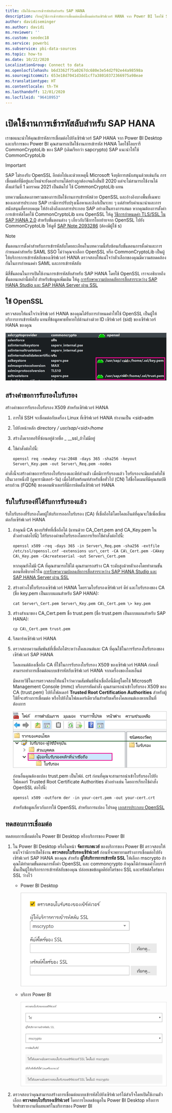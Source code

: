```yaml
---
title: เปิดใช้งานการเข้ารหัสลับสำหรับ SAP HANA
description: เรียนรู้วิธีการเข้ารหัสการเชื่อมต่อเมื่อเชื่อมต่อกับเซิร์ฟเวอร์ HANA จาก Power BI โดยใช้ SAML SSO
author: davidiseminger
ms.author: davidi
ms.reviewer: ''
ms.custom: seodec18
ms.service: powerbi
ms.subservice: pbi-data-sources
ms.topic: how-to
ms.date: 10/22/2020
LocalizationGroup: Connect to data
ms.openlocfilehash: b6d3362f75a0267dc680e3e54d2f92e44a98598a
ms.sourcegitcommit: 653e18d7041d3dd1cf7a38010372366975a98eae
ms.translationtype: HT
ms.contentlocale: th-TH
ms.lasthandoff: 12/01/2020
ms.locfileid: "96410953"
---
```

# <a name="enable-encryption-for-sap-hana"></a>เปิดใช้งานการเข้ารหัสลับสำหรับ SAP HANA

เราขอแนะนำให้คุณเข้ารหัสการเชื่อมต่อไปยังเซิร์ฟเวอร์ SAP HANA จาก Power BI Desktop และบริการของ Power BI คุณสามารถเปิดใช้งานการเข้ารหัส HANA โดยใช้ไลบรารี CommonCryptoLib ของ SAP (เดิมเรียกว่า sapcrypto) SAP แนะนำให้ใช้ CommonCryptoLib

> [!IMPORTANT]
> SAP ไม่รองรับ OpenSSL อีกต่อไปและด้วยเหตุนี้ Microsoft จึงยุติการสนับสนุนด้วยเช่นกัน การเชื่อมต่อที่มีอยู่และใหม่จะยังคงทำงานได้อย่างถูกต้องจนถึงสิ้นปี 2020 แต่จะไม่สามารถใช้งานได้ตั้งแต่วันที่ 1 มกราคม 2021 เป็นต้นไป ใช้ CommonCryptoLib แทน

บทความนี้แสดงภาพรวมของการเปิดใช้งานการเข้ารหัสด้วย OpenSSL และอ้างอิงบางพื้นที่เฉพาะของเอกสารประกอบ SAP เรามีการปรับปรุงเนื้อหาและลิงก์เป็นระยะ ๆ แต่สำหรับคำแนะนำและการสนับสนุนที่ครอบคลุม ให้อ้างอิงถึงเอกสารประกอบ SAP อย่างเป็นทางการเสมอ หากคุณต้องการตั้งค่าการเข้ารหัสโดยใช้ CommonCryptoLib แทน OpenSSL ให้ดู [วิธีการกำหนดค่า TLS/SSL ใน SAP HANA 2.0](https://blogs.sap.com/2018/11/13/how-to-configure-tlsssl-in-sap-hana-2.0/) สำหรับขั้นตอนต่าง ๆ เกี่ยวกับวิธีการโยกย้ายจาก OpenSSL ไปยัง CommonCryptoLib ให้ดูที่ [SAP Note 2093286](https://launchpad.support.sap.com/#/notes/2093286) (ต้องมีผู้ใช้ s)

> [!NOTE]
> ขั้นตอนการตั้งค่าสำหรับการเข้ารหัสลับโดยละเอียดในบทความนี้ทับซ้อนกับขั้นตอนการตั้งค่าและการกำหนดค่าสำหรับ SAML SSO ไม่ว่าคุณจะเลือก OpenSSL หรือ CommonCryptoLib เป็นผู้ให้บริการการเข้ารหัสลับของเซิร์ฟเวอร์ HANA ตรวจสอบให้แน่ใจว่าตัวเลือกของคุณมีความสอดคล้องกันในการกำหนดค่า SAML และการเข้ารหัสลับ

มีสี่ขั้นตอนในการเปิดใช้งานการเข้ารหัสลับสำหรับ SAP HANA โดยใช้ OpenSSL เราจะอธิบายถึงขั้นตอนเหล่านี้ต่อไป  สำหรับข้อมูลเพิ่มเติม ให้ดู [การรักษาความปลอดภัยการสื่อสารระหว่าง SAP HANA Studio และ SAP HANA Server ผ่าน SSL](https://blogs.sap.com/2015/09/28/securing-the-communication-between-sap-hana-studio-and-sap-hana-server-through-ssl/)

## <a name="use-openssl"></a>ใช้ OpenSSL

ตรวจสอบให้แน่ใจว่าเซิร์ฟเวอร์ HANA ของคุณได้รับการกำหนดค่าให้ใช้ OpenSSL เป็นผู้ให้บริการการเข้ารหัสลับ แทนที่ข้อมูลพาธที่หายไปด้านล่างด้วย ID เซิร์ฟเวอร์ (sid) ของเซิร์ฟเวอร์ HANA ของคุณ

![ผู้ให้บริการการเข้ารหัสลับ OpenSSL](media/desktop-sap-hana-encryption/ssl-crypto-provider.png)

## <a name="create-a-certificate-signing-request"></a>สร้างคำขอการรับรองใบรับรอง

สร้างคำขอการรับรองใบรับรอง X509 สำหรับเซิร์ฟเวอร์ HANA

1. การใช้ SSH จะเชื่อมต่อกับเครื่อง Linux ที่เซิร์ฟเวอร์ HANA ทำงานเป็น \<sid\>adm

1. ไปยังหน้าหลัก directory _/_ _usr/sap/\<sid\>/home_

1. สร้างไดเรกทอรีที่ซ่อนอยู่ด้วยชื่อ _ __ssl_ถ้าไม่มีอยู่

1. ใช้คำสั่งต่อไปนี้:

    ```
    openssl req -newkey rsa:2048 -days 365 -sha256 -keyout Server\_Key.pem -out Server\_Req.pem -nodes
    ```

คำสั่งนี้จะสร้างคำขอการรับรองใบรับรองและคีย์ส่วนตัว เมื่อมีการรับรองแล้ว ใบรับรองจะมีผลบังคับใช้เป็นเวลาหนึ่งปี (ดูพารามิเตอร์-วัน) เมื่อได้รับพร้อมท์สำหรับชื่อทั่วไป (CN) ใส่ชื่อโดเมนที่มีคุณสมบัติครบถ้วน (FQDN) ของคอมพิวเตอร์ที่มีการติดตั้งเซิร์ฟเวอร์ HANA

## <a name="get-the-certificate-signed"></a>รับใบรับรองทีได้รับการรับรองแล้ว

รับใบรับรองที่รับรองโดยผู้ให้บริการออกใบรับรอง (CA) ที่เชื่อถือได้โดยไคลเอ็นต์ที่คุณจะใช้เพื่อเชื่อมต่อกับเซิร์ฟเวอร์ HANA

1. ถ้าคุณมี CA ของบริษัทที่เชื่อถือได้ (แทนด้วย CA\_Cert.pem and CA\_Key.pem ในตัวอย่างต่อไปนี้) ให้รับรองคำขอใบรับรองโดยการเรียกใช้คำสั่งต่อไปนี้:

    ```
    openssl x509 -req -days 365 -in Server\_Req.pem -sha256 -extfile /etc/ssl/openssl.cnf -extensions usr\_cert -CA CA\_Cert.pem -CAkey CA\_Key.pem -CAcreateserial -out Server\_Cert.pem
    ```

    หากคุณยังไม่มี CA ที่คุณสามารถใช้ได้ คุณสามารถสร้าง CA ระดับสูงด้วยตัวเองโดยทำตามขั้นตอนที่อธิบายไว้ใน [การรักษาความปลอดภัยการสื่อสารระหว่าง SAP HANA Studio และ SAP HANA Server ผ่าน SSL](https://blogs.sap.com/2015/09/28/securing-the-communication-between-sap-hana-studio-and-sap-hana-server-through-ssl/)

1. สร้างห่วงโซ่ใบรับรองเซิร์ฟเวอร์ HANA โดยรวมใบรับรองเซิร์ฟเวอร์ คีย์ และใบรับรองของ CA (ชื่อ key.pem เป็นแบบแผนสำหรับ SAP HANA):

    ```
    cat Server\_Cert.pem Server\_Key.pem CA\_Cert.pem \> key.pem
    ```

1. สร้างสำเนาของ CA\_Cert.pem ชื่อ trust.pem (ชื่อ trust.pem เป็นแบบแผนสำหรับ SAP HANA):

    ```
    cp CA\_Cert.pem trust.pem
    ```

1. รีสตาร์ทเซิร์ฟเวอร์ HANA

1. ตรวจสอบความสัมพันธ์ที่เชื่อถือได้ระหว่างไคลเอนต์และ CA ที่คุณใช้ในการรับรองใบรับรองของเซิร์ฟเวอร์ SAP HANA

    ไคลเอนต์ต้องเชื่อถือ CA ที่ใช้ในการรับรองใบรับรอง X509 ของเซิร์ฟเวอร์ HANA ก่อนที่สามารถทำการเชื่อมต่อแบบเข้ารหัสกับเซิร์ฟเวอร์ HANA จากเครื่องของไคลเอ็นต์

    มีหลายวิธีในการตรวจสอบให้แน่ใจว่าความสัมพันธ์ที่น่าเชื่อถือนี้มีอยู่โดยใช้ Microsoft Management Console (mmc) หรือบรรทัดคำสั่ง คุณสามารถนำเข้าใบรับรอง X509 ของ CA (trust.pem) ไปยังโฟลเดอร์ **Trusted Root Certification Authorities** สำหรับผู้ใช้ที่จะสร้างการเชื่อมต่อ หรือไปยังในโฟลเดอร์เดียวกันสำหรับเครื่องไคลเอนต์เองหากเป็นที่ต้องการ

    ![โฟลเดอร์ Trusted Root Certification Authoritues](media/desktop-sap-hana-encryption/trusted-root-certification.png)

    ก่อนอื่นคุณต้องแปลง trust.pem เป็นไฟล์. crt ก่อนที่คุณจะสามารถนำเข้าใบรับรองไปยังโฟลเดอร์ Trusted Root Certificate Authorities ตัวอย่างเช่น โดยการเรียกใช้คำสั่ง OpenSSL ต่อไปนี้:

    ```
    openssl x509 -outform der -in your-cert.pem -out your-cert.crt
    ```
    
    สำหรับข้อมูลเกี่ยวกับการใช้ OpenSSL สำหรับการแปลง โปรดดู [เอกสารประกอบ OpenSSL](https://www.openssl.org/docs/man1.0.2/man3/x509.html)

## <a name="test-the-connection"></a>ทดสอบการเชื่อมต่อ

ทดสอบการเชื่อมต่อใน Power BI Desktop หรือบริการของ Power BI

1. ใน Power BI Desktop หรือในหน้า **จัดการเกตเวย์** ของบริการของ Power BI ตรวจสอบให้แน่ใจว่ามีการเปิดใช้งาน **ตรวจสอบใบรับรองเซิร์ฟเวอร์** ก่อนที่จะพยายามสร้างการเชื่อมต่อไปยังเซิร์ฟเวอร์ SAP HANA ของคุณ สำหรับ **ผู้ให้บริการการเข้ารหัส SSL** ให้เลือก mscrypto ถ้าคุณได้ทำตามขั้นตอนการตั้งค่า OpenSSL และ commoncrypto ถ้าคุณได้กำหนดค่าไลบรารีนั้นเป็นผู้ให้บริการการเข้ารหัสลับของคุณ ปล่อยเขตข้อมูลคีย์สโตร์ของ SSL และทรัสต์สโตร์ของ SSL ว่างไว้

    - Power BI Desktop

        ![ตรวจสอบใบรับรองของเซิร์ฟเวอร์ - บริการ](media/desktop-sap-hana-encryption/validate-server-certificate-service.png)

    - บริการ Power BI

        ![ตรวจสอบใบรับรองของเซิร์ฟเวอร์ - เดสก์ทอป](media/desktop-sap-hana-encryption/validate-server-certificate-desktop.png)

1. ตรวจสอบว่าคุณสามารถสร้างการเชื่อมต่อแบบเข้ารหัสไปยังเซิร์ฟเวอร์ได้สำเร็จโดยเปิดใช้งานตัวเลือก **ตรวจสอบใบรับรองเซิร์ฟเวอร์**  โดยการโหลดข้อมูลใน Power BI Desktop หรือการรีเฟรชรายงานที่เผยแพร่ในบริการของ Power BI

